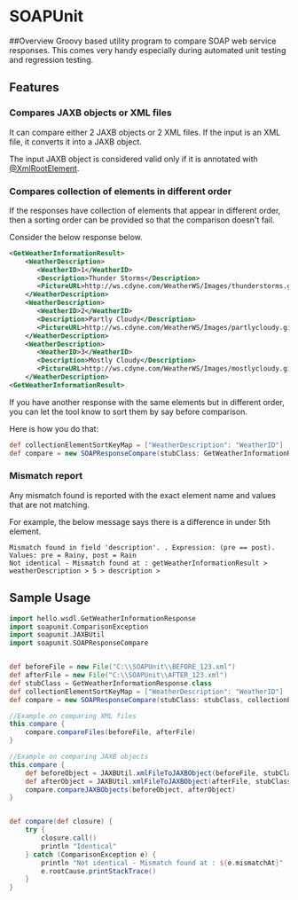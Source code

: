 SOAPUnit
========

##Overview
Groovy based utility program to compare SOAP web service responses. This comes very handy especially during automated unit testing and regression testing.

## Features

### Compares JAXB objects or XML files
It can compare either 2 JAXB objects or 2 XML files. If the input is an XML file, it converts it into a JAXB object. 

The input JAXB object is considered valid only if it is annotated with [@XmlRootElement](http://docs.oracle.com/javase/7/docs/api/javax/xml/bind/annotation/XmlRootElement.html). 

### Compares collection of elements in different order

If the responses have collection of elements that appear in different order, then a sorting order can be provided so that the comparison doesn't fail.

Consider the below response below. 

```xml
<GetWeatherInformationResult>
    <WeatherDescription>
       <WeatherID>1</WeatherID>
       <Description>Thunder Storms</Description>
       <PictureURL>http://ws.cdyne.com/WeatherWS/Images/thunderstorms.gif</PictureURL>
    </WeatherDescription>
    <WeatherDescription>
       <WeatherID>2</WeatherID>
       <Description>Partly Cloudy</Description>
       <PictureURL>http://ws.cdyne.com/WeatherWS/Images/partlycloudy.gif</PictureURL>
    </WeatherDescription>
    <WeatherDescription>
       <WeatherID>3</WeatherID>
       <Description>Mostly Cloudy</Description>
       <PictureURL>http://ws.cdyne.com/WeatherWS/Images/mostlycloudy.gif</PictureURL>
    </WeatherDescription>
<GetWeatherInformationResult>
```

If you have another response with the same <weatherDescription> elements but in different order, you can let the tool know to sort them by say <WeatherID> before comparison.

Here is how you do that:

```groovy
def collectionElementSortKeyMap = ["WeatherDescription": "WeatherID"]
def compare = new SOAPResponseCompare(stubClass: GetWeatherInformationResponse.class, collectionElementSortKeyMap: collectionElementSortKeyMap)
```

### Mismatch report

Any mismatch found is reported with the exact element name and values that are not matching.

For example, the below message says there is a difference in <description> under 5th <weatherDescription> element.

```
Mismatch found in field 'description'. . Expression: (pre == post). Values: pre = Rainy, post = Rain
Not identical - Mismatch found at : getWeatherInformationResult > weatherDescription > 5 > description > 
```

## Sample Usage

```groovy
import hello.wsdl.GetWeatherInformationResponse
import soapunit.ComparisonException
import soapunit.JAXBUtil
import soapunit.SOAPResponseCompare


def beforeFile = new File("C:\\SOAPUnit\\BEFORE_123.xml")
def afterFile = new File("C:\\SOAPUnit\\AFTER_123.xml")
def stubClass = GetWeatherInformationResponse.class
def collectionElementSortKeyMap = ["WeatherDescription": "WeatherID"]
def compare = new SOAPResponseCompare(stubClass: stubClass, collectionElementSortKeyMap: collectionElementSortKeyMap)

//Example on comparing XML files
this.compare {
    compare.compareFiles(beforeFile, afterFile)
}

//Example on comparing JAXB objects
this.compare {
    def beforeObject = JAXBUtil.xmlFileToJAXBObject(beforeFile, stubClass)
    def afterObject = JAXBUtil.xmlFileToJAXBObject(afterFile, stubClass)
    compare.compareJAXBObjects(beforeObject, afterObject)
}


def compare(def closure) {
    try {
        closure.call()
        println "Identical"
    } catch (ComparisonException e) {
        println "Not identical - Mismatch found at : ${e.mismatchAt}"
        e.rootCause.printStackTrace()
    }
}
```
